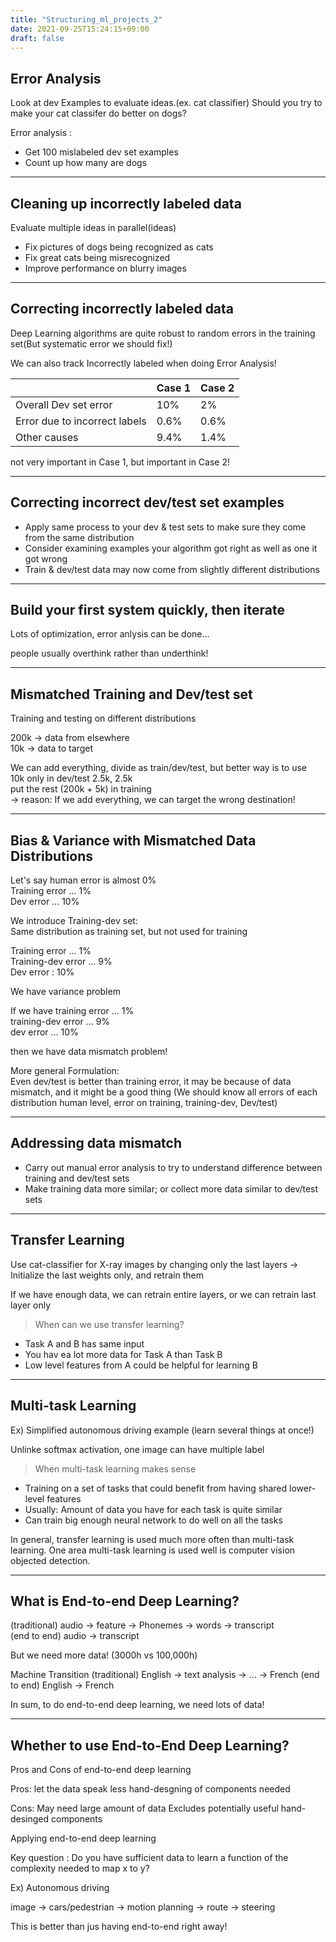 ```yaml
---
title: "Structuring_ml_projects_2"
date: 2021-09-25T15:24:15+09:00
draft: false
---
```


## Error Analysis

Look at dev Examples to evaluate ideas.(ex. cat classifier)
Should you try to make your cat classifer do better on dogs?

Error analysis : 
* Get 100 mislabeled dev set examples
* Count up how many are dogs

---
## Cleaning up incorrectly labeled data

Evaluate multiple ideas in parallel(ideas)
* Fix pictures of dogs being recognized as cats
* Fix great cats being misrecognized
* Improve performance on blurry images

---
## Correcting incorrectly labeled data

Deep Learning algorithms are quite robust to random errors in the training set(But systematic error we should fix!)

We can also track Incorrectly labeled when doing Error Analysis!

|                         | Case 1      | Case 2      |
| ------  | ----------- | ----------- |
| Overall Dev set error   | 10%          | 2%        |
| Error due to incorrect labels | 0.6%     | 0.6%          |
| Other causes                  | 9.4%       | 1.4%         | 

not very important in Case 1, but important in Case 2!

---

## Correcting incorrect dev/test set examples
* Apply same process to your dev & test sets to make sure they come from the same distribution
* Consider examining examples your algorithm got right as well as one it got wrong
* Train & dev/test data may now come from slightly different distributions

---
## Build your first system quickly, then iterate
Lots of optimization, error anlysis can be done...

people usually overthink rather than underthink!

---

## Mismatched Training and Dev/test set
Training and testing on different distributions

200k -> data from elsewhere  
10k -> data to target

We can add everything, divide as train/dev/test, but better way is to use   
10k only in dev/test 2.5k, 2.5k  
put the rest (200k + 5k) in training  
-> reason: If we add everything, we can target the wrong destination!

---
## Bias & Variance with Mismatched Data Distributions

Let's say human error is almost 0%  
Training error ... 1%  
Dev error ... 10%

We introduce Training-dev set:  
Same distribution as training set, but not used for training

Training error ... 1%  
Training-dev error ... 9%   
Dev error : 10%

We have variance problem  

If we have training error ... 1%  
training-dev error ... 9%  
dev error ... 10% 

then we have data mismatch problem!

More general Formulation:  
Even dev/test is better than training error, it may be because of data mismatch, and it might be a good thing (We should know all errors of each distribution human level, error on training, training-dev, Dev/test)

---

## Addressing data mismatch

* Carry out manual error analysis to try to understand difference between training and dev/test sets
* Make training data more similar; or collect more data similar to dev/test sets

---

## Transfer Learning

Use cat-classifier for X-ray images by changing only the last layers ->  
Initialize the last weights only, and retrain them

If we have enough data, we can retrain entire layers, or we can retrain last layer only

> When can we use transfer learning?
* Task A and B has same input
* You hav ea lot more data for Task A than Task B
* Low level features from A could be helpful for learning B

---

## Multi-task Learning

Ex) Simplified autonomous driving example (learn several things at once!)

Unlinke softmax activation, one image can have multiple label

> When multi-task learning makes sense

* Training on a set of tasks that could benefit from having shared lower-level features
* Usually: Amount of data you have for each task is quite similar
* Can train big enough neural network to do well on all the tasks

In general, transfer learning is used much more often than multi-task learning. One area multi-task learning is used well is computer vision objected detection.

---

## What is End-to-end Deep Learning?
(traditional)
audio -> feature -> Phonemes -> words -> transcript  
(end to end)
audio -> transcript

But we need more data! (3000h vs 100,000h)

Machine Transition
(traditional) English -> text analysis -> ... -> French
(end to end) English -> French

In sum, to do end-to-end deep learning, we need lots of data!

---

## Whether to use End-to-End Deep Learning?

Pros and Cons of end-to-end deep learning

Pros: let the data speak
less hand-desgning of components needed

Cons: May need large amount of data
Excludes potentially useful hand-desinged components

Applying end-to-end deep learning

Key question : Do you have sufficient data to learn a function of the complexity needed to map x to y?

Ex) Autonomous driving

image -> cars/pedestrian -> motion planning -> route -> steering

This is better than jus having end-to-end right away!